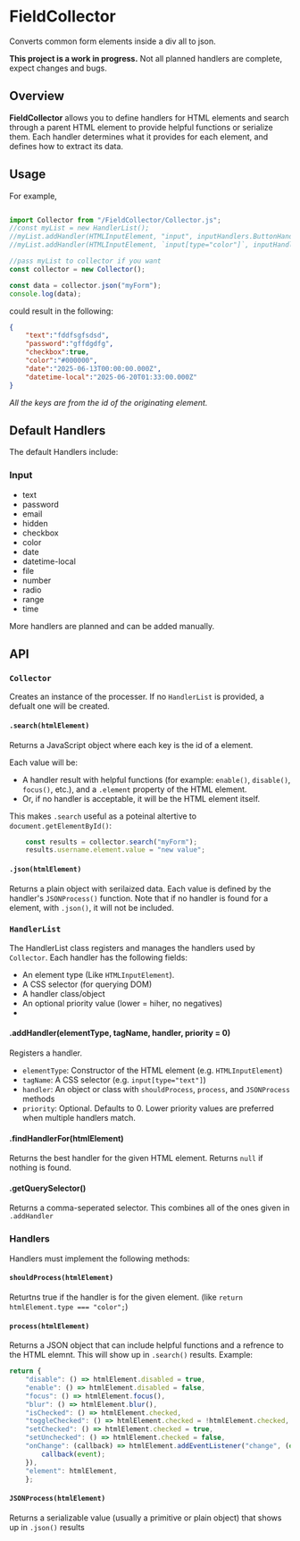 # FieldCollector
Converts common form elements inside a div all to json.

**This project is a work in progress.**
Not all planned handlers are complete, expect changes and bugs.

## Overview
**FieldCollector** allows you to define handlers for HTML elements and search through a parent HTML element to provide helpful functions or serialize them. Each handler determines what it provides for each element, and defines how to extract its data.

## Usage
For example,

```javascript

import Collector from "/FieldCollector/Collector.js";
//const myList = new HandlerList();
//myList.addHandler(HTMLInputElement, "input", inputHandlers.ButtonHandler);
//myList.addHandler(HTMLInputElement, `input[type="color"]`, inputHandlers.ColorHandler);

//pass myList to collector if you want
const collector = new Collector();

const data = collector.json("myForm");
console.log(data);

```

could result in the following:
```json
{
    "text":"fddfsgfsdsd",
    "password":"gffdgdfg",
    "checkbox":true,
    "color":"#000000",
    "date":"2025-06-13T00:00:00.000Z",
    "datetime-local":"2025-06-20T01:33:00.000Z"
}
```
*All the keys are from the id of the originating element.*

## Default Handlers
The default Handlers include:
### Input
* text
* password
* email
* hidden
* checkbox
* color
* date
* datetime-local
* file
* number
* radio
* range
* time

More handlers are planned and can be added manually.

## API
### `Collector`
Creates an instance of the processer. If no `HandlerList` is provided, a defualt one will be created.

#### `.search(htmlElement)`
Returns a JavaScript object where each key is the id of a element.

Each value will be:
* A handler result with helpful functions (for example: `enable()`, `disable()`, `focus()`, etc.), and a `.element` property of the HTML element.
* Or, if no handler is acceptable, it will be the HTML element itself.

This makes `.search` useful as a poteinal altertive to `document.getElementById()`:
```javascript
    const results = collector.search("myForm");
    results.username.element.value = "new value";
```

#### `.json(htmlElement)`
Returns a plain object with serilaized data. Each value is defined by the handler's `JSONProcess()` function. Note that if no handler is found for a element, with `.json()`, it will not be included.

### `HandlerList`
The HandlerList class registers and manages the handlers used by `Collector`. 
Each handler has the following fields:
* An element type (Like `HTMLInputElement`).
* A CSS selector (for querying DOM)
* A handler class/object
* An optional priority value (lower = hiher, no negatives)
* 
#### .addHandler(elementType, tagName, handler, priority = 0)
Registers a handler.
* `elementType`: Constructor of the HTML element (e.g. `HTMLInputElement`)
* `tagName`: A CSS selector (e.g. `input[type="text"]`)
* `handler`: An object or class with `shouldProcess`, `process`, and `JSONProcess` methods
* `priority`: Optional. Defaults to 0. Lower priority values are preferred when multiple handlers match.

#### .findHandlerFor(htmlElement)
Returns the best handler for the given HTML element. Returns `null` if nothing is found.

#### .getQuerySelector()
Returns a comma-seperated selector. This combines all of the ones given in `.addHandler`

### Handlers
Handlers must implement the following methods:

#### `shouldProcess(htmlElement)`
Returtns true if the handler is for the given element. (like `return htmlElement.type === "color";`)

#### `process(htmlElement)`
Returns a JSON object that can include helpful functions and a refrence to the HTML elemnt. This will show up in `.search()` results.
Example: 
```javascript
return {
    "disable": () => htmlElement.disabled = true,
    "enable": () => htmlElement.disabled = false,
    "focus": () => htmlElement.focus(),
    "blur": () => htmlElement.blur(),
    "isChecked": () => htmlElement.checked,
    "toggleChecked": () => htmlElement.checked = !htmlElement.checked,
    "setChecked": () => htmlElement.checked = true,
    "setUnchecked": () => htmlElement.checked = false,
    "onChange": (callback) => htmlElement.addEventListener("change", (event) => {
        callback(event);
    }),
    "element": htmlElement,
    };
```

#### `JSONProcess(htmlElement)`
Returns a serializable value (usually a primitive or plain object) that shows up in `.json()` results